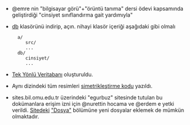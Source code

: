 - @emre nin "bilgisayar görü"+"örüntü tanıma" dersi ödevi kapsamında geliştirdiği "cinsiyet sınıflandırma gait yardımıyla"

- [db](http://github.com/downloads/19bal/gaitEmre/db.tar.gz) klasörünü indirip, açın. nihayi klasör içeriği aşağıdaki gibi olmalı

		a/
		   src/
		   ...
		db/
		   cinsiyet/
		   ...

- [Tek Yönlü Veritabanı](https://sites.google.com/a/bil.omu.edu.tr/egurbuz/dosya/tyDB.rar?attredirects=0&d=1) oluşturuldu.

- Aynı dizindeki tüm resimleri [simetrikleştirme kodu](https://sites.google.com/a/bil.omu.edu.tr/egurbuz/dosya/ters.m?attredirects=0&d=1) yazıldı.

- sites.bil.omu.edu.tr üzerindeki "egurbuz" sitesinde tutulan bu dokümanlara erişim izni için @nurettin hocama ve @erdem e yetki verildi. [Sitedeki](https://sites.google.com/a/bil.omu.edu.tr/egurbuz/) ["Dosya"](https://sites.google.com/a/bil.omu.edu.tr/egurbuz/dosya) bölümüne yeni dosyalar eklemek de mümkün olmaktadır.